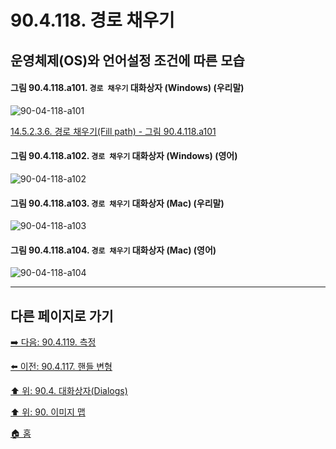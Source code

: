 # 90.4.118. 경로 채우기
## 운영체제(OS)와 언어설정 조건에 따른 모습

<a id="90-04-118-a101"></a>

#### 그림 90.4.118.a101. `경로 채우기` 대화상자 (Windows) (우리말)
![90-04-118-a101](https://github.com/wonder13662/gimp/assets/15767104/8145503a-bc63-47b2-84de-576b3d31ce11)

[14.5.2.3.6. 경로 채우기(Fill path) - 그림 90.4.118.a101](./14-05-02-03-06-fill_path.md#90-04-118-a101)

<a id="90-04-118-a102"></a>

#### 그림 90.4.118.a102. `경로 채우기` 대화상자 (Windows) (영어)
![90-04-118-a102](https://github.com/wonder13662/gimp/assets/15767104/e78c0cd0-2282-4d4c-a3ba-244d48009519)

<a id="90-04-118-a103"></a>

#### 그림 90.4.118.a103. `경로 채우기` 대화상자 (Mac) (우리말)
![90-04-118-a103](https://github.com/wonder13662/gimp/assets/15767104/33220c5f-1768-4422-aec1-6a5ca88cf42f)

<a id="90-04-118-a104"></a>

#### 그림 90.4.118.a104. `경로 채우기` 대화상자 (Mac) (영어)
![90-04-118-a104](https://github.com/wonder13662/gimp/assets/15767104/0f32e42f-dc26-4712-9252-b254de2bf8af)

***

## 다른 페이지로 가기

[➡️ 다음: 90.4.119. 측정](./90-04-0119-measure.md)

[⬅️ 이전: 90.4.117. 핸들 변형](./90-04-0117-handle_transform.md)

[⬆️ 위: 90.4. 대화상자(Dialogs)](./90-04-0000-dialogs.md)

[⬆️ 위: 90. 이미지 맵](./90-00-image-map.md)

[🏠 홈](./00-home.md)
